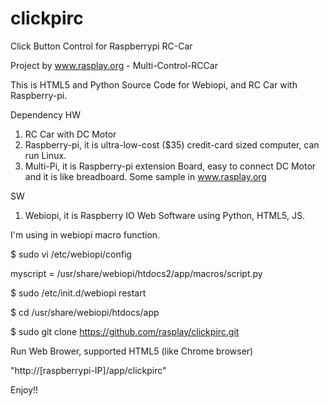 clickpirc
=========

Click Button Control for Raspberrypi RC-Car

Project by www.rasplay.org - Multi-Control-RCCar

This is HTML5 and Python Source Code for Webiopi, and RC Car with Raspberry-pi.

Dependency
HW 
 1. RC Car with DC Motor
 2. Raspberry-pi, it is ultra-low-cost ($35) credit-card sized computer, can run Linux.
 3. Multi-Pi, it is Raspberry-pi extension Board, easy to connect DC Motor and it is like breadboard. Some sample in www.rasplay.org

SW
 1. Webiopi, it is Raspberry IO Web Software using Python, HTML5, JS.

I'm using in webiopi macro function.

$ sudo vi /etc/webiopi/config

myscript = /usr/share/webiopi/htdocs2/app/macros/script.py

$ sudo /etc/init.d/webiopi restart

$ cd /usr/share/webiopi/htdocs/app

$ sudo git clone https://github.com/rasplay/clickpirc.git

Run Web Brower, supported HTML5 (like Chrome browser)

"http://[raspberrypi-IP]/app/clickpirc"

Enjoy!!  
